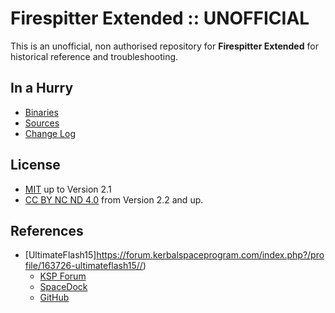 # Firespitter Extended :: UNOFFICIAL

This is an unofficial, non authorised repository for **Firespitter Extended** for historical reference and troubleshooting.


## In a Hurry
* [Binaries](https://github.com/net-lisias-ksph/Firespitter-Extended/tree/Archive)
* [Sources](https://github.com/net-lisias-ksph/Firespitter-Extended/tree/Source)
* [Change Log](./CHANGE_LOG.md)


## License

* [MIT](./LICENSE.MIT) up to Version 2.1
* [CC BY NC ND 4.0](./LICENSE.CC-BY-NC-ND-4.0) from Version 2.2 and up.


## References

* [UltimateFlash15]https://forum.kerbalspaceprogram.com/index.php?/profile/163726-ultimateflash15//)
	+ [KSP Forum](https://https://forum.kerbalspaceprogram.com/index.php?/topic/184773-*)
	+ [SpaceDock](https://spacedock.info/mod/2156/Firespitter%20Extended)
	+ [GitHub](https://github.com/UltimateFlash15-Canuck/Firespitter-Extended)
